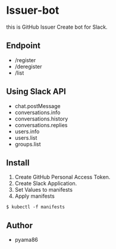 # Issuer-bot

this is GitHub Issuer Create bot for Slack.

## Endpoint
- /register
- /deregister
- /list


## Using Slack API
- chat.postMessage
- conversations.info
- conversations.history
- conversations.replies
- users.info
- users.list
- groups.list

## Install
1. Create GitHub Personal Access Token.
2. Create Slack Application.
3. Set Values to manifests
4. Apply manifests
```
$ kubectl -f manifests
```

## Author
- pyama86
